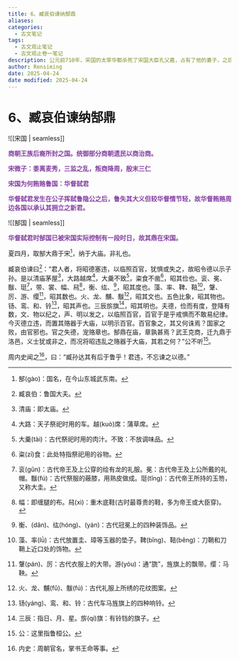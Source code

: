 ```yaml
---
title: 6、臧哀伯谏纳郜鼎
aliases: 
categories:
  - 古文笔记
tags:
  - 古文观止笔记
  - 古文观止卷一笔记
description: 公元前710年，宋国的太宰华都杀死了宋国大臣孔父嘉，占有了他的妻子，之后又杀害宋殇公，立宋殇公的儿子公子冯做了国君。这年三月，齐、鲁、郑、陈四国承认了华都的新政权。华都为拉拢四国，就向四国行贿。其中，鲁国得到的贿赂是郜鼎。鲁国大臣臧哀伯担心鲁国接受郜鼎不合礼，便向鲁桓公劝谏，指出这是“非礼”的行为。
author: Rensiming
date: 2025-04-24
date modified: 2025-04-24
---
```


# 6、臧哀伯谏纳郜鼎

![[宋国 | seamless]]

<span style="color: #843fa1;">**商朝王族后裔所封之国。统御部分商朝遗民以商治商。**</span>

<span style="color: #843fa1;">**宋微子：黍离麦秀，三监之乱，叛商降周，殷末三仁**</span>

<span style="color: #843fa1;">**宋国为何贿赂鲁国：华督弑君**</span>

<span style="color: #843fa1;">**华督弑君发生在公子挥弑鲁隐公之后，鲁失其大义但较华督情节轻，故华督贿赂周边各国以承认其拥立之新君。**</span>

![[郜国 | seamless]]

<span style="color: #843fa1;">**华督弑君时郜国已被宋国实际控制有一段时日，故其鼎在宋国。**</span>

夏四月，取郜大鼎于宋[^1]，纳于大庙。非礼也。

臧哀伯谏曰[^2]：“君人者，将昭德塞违，以临照百官，犹惧或失之，故昭令德以示子孙。是以清庙茅屋[^3]，大路越席[^4]，大羹不致[^5]，粢食不凿[^6]，昭其俭也。衮、冕、黻、珽[^7]，带、裳、幅、舄[^8]，衡、纮、[^9]，昭其度也。藻、率、鞞、鞛[^10]，鞶、厉、游、缨[^11]，昭其数也。火、龙、黼、黻[^12]，昭其文也。五色比象，昭其物也。钖、鸾、和、铃[^13]，昭其声也。三辰旂旗[^14]，昭其明也。夫德，俭而有度，登降有数，文、物以纪之，声、明以发之，以临照百官，百官于是乎戒惧而不敢易纪律。今灭德立违，而置其赂器于大庙，以明示百官。百官象之，其又何诛焉？国家之败，由官邪也。官之失德，宠赂章也。郜鼎在庙，章孰甚焉？武王克商，迁九鼎于洛邑，义士犹或非之，而况将昭违乱之赂器于大庙，其若之何？”公不听[^15]。

周内史闻之[^16]，曰：“臧孙达其有后于鲁乎！君违，不忘谏之以德。”

[^1]:郜(ɡào)：国名，在今山东城武东南。

[^2]:臧哀伯：鲁国大夫。

[^3]:清庙：即太庙。

[^4]:大路：天子祭祀时用的车。越(kuò)席：蒲草席。

[^5]:大羹(tài)：古代祭祀时用的肉汁。不致：不放调味品。

[^6]:粢(zī)食：此处特指祭祀用的谷物。

[^7]:衮(ɡǔn)：古代帝王及上公穿的绘有龙的礼服。冕：古代帝王及上公所戴的礼帽。黻(fú)：古代祭服的蔽膝，用熟皮做成。珽(tǐnɡ)：古代帝王所持的玉笏，又称大圭。

[^8]:幅：即缠腿的布。舄(xì)：重木底鞋(古时最尊贵的鞋，多为帝王或大臣穿)。

[^9]:衡、(dǎn)、纮(hónɡ)、(yán)：古代冠冕上的四种装饰品。

[^10]:藻、率(lǜ)：古代放置圭、璋等玉器的垫子。鞞(bǐnɡ)、鞛(běnɡ)：刀鞘和刀鞘上近口处的饰物。

[^11]:鞶(pán)、厉：古代衣服上的大带。游(yóu)：通“旒”，旌旗上的飘带。缨：马鞅。

[^12]:火、龙、黼(fǔ)、黻(fú)：古代礼服上所绣的花纹图案。

[^13]:钖(yánɡ)、鸾、和、铃：古代车马旌旗上的四种响铃。

[^14]:三辰：指日、月、星。旂(qí)旗：有铃铛的旗子。

[^15]:公：这里指鲁桓公。

[^16]:内史：周朝官名，掌书王命等事。
